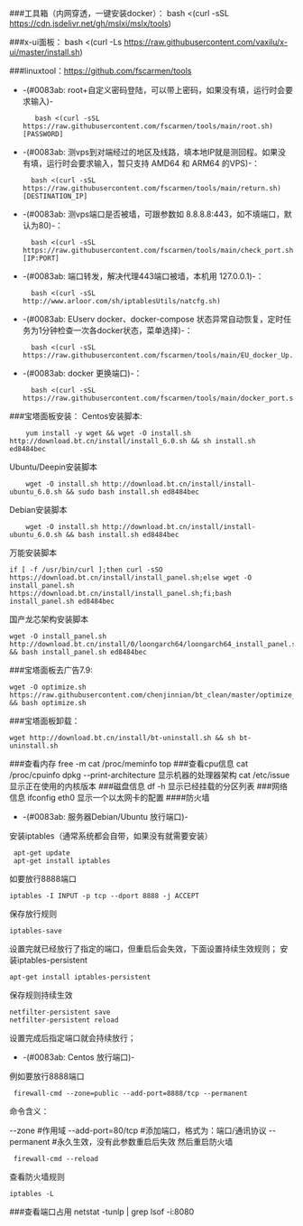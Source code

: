 ###工具箱（内网穿透，一键安装docker）：
        bash <(curl -sSL https://cdn.jsdelivr.net/gh/mslxi/mslx/tools)

###x-ui面板：
        bash <(curl -Ls https://raw.githubusercontent.com/vaxilu/x-ui/master/install.sh)

###linuxtool：https://github.com/fscarmen/tools
* -(#0083ab: root+自定义密码登陆，可以带上密码，如果没有填，运行时会要求输入)- 
 
         bash <(curl -sSL https://raw.githubusercontent.com/fscarmen/tools/main/root.sh) [PASSWORD]

* -(#0083ab: 测vps到对端经过的地区及线路，填本地IP就是测回程。如果没有填，运行时会要求输入，暂只支持 AMD64 和 ARM64 的VPS)-：

        bash <(curl -sSL https://raw.githubusercontent.com/fscarmen/tools/main/return.sh) [DESTINATION_IP]

* -(#0083ab: 测vps端口是否被墙，可跟参数如 8.8.8.8:443，如不填端口，默认为80)-：

        bash <(curl -sSL https://raw.githubusercontent.com/fscarmen/tools/main/check_port.sh) [IP:PORT]

* -(#0083ab:  端口转发，解决代理443端口被墙，本机用 127.0.0.1)-：

        bash <(curl -sSL http://www.arloor.com/sh/iptablesUtils/natcfg.sh)

* -(#0083ab:  EUserv docker、docker-compose 状态异常自动恢复，定时任务为1分钟检查一次各docker状态，菜单选择)-：

        bash <(curl -sSL https://raw.githubusercontent.com/fscarmen/tools/main/EU_docker_Up.sh)

* -(#0083ab:  docker 更换端口)-：

        bash <(curl -sSL https://raw.githubusercontent.com/fscarmen/tools/main/docker_port.sh)

###宝塔面板安装：
Centos安装脚本:

        yum install -y wget && wget -O install.sh http://download.bt.cn/install/install_6.0.sh && sh install.sh ed8484bec

Ubuntu/Deepin安装脚本 

        wget -O install.sh http://download.bt.cn/install/install-ubuntu_6.0.sh && sudo bash install.sh ed8484bec

Debian安装脚本 

        wget -O install.sh http://download.bt.cn/install/install-ubuntu_6.0.sh && bash install.sh ed8484bec

万能安装脚本

    if [ -f /usr/bin/curl ];then curl -sSO https://download.bt.cn/install/install_panel.sh;else wget -O install_panel.sh https://download.bt.cn/install/install_panel.sh;fi;bash install_panel.sh ed8484bec

国产龙芯架构安装脚本

    wget -O install_panel.sh http://download.bt.cn/install/0/loongarch64/loongarch64_install_panel.sh && bash install_panel.sh ed8484bec

###宝塔面板去广告7.9:
    
    wget -O optimize.sh https://raw.githubusercontent.com/chenjinnian/bt_clean/master/optimize_new.sh && bash optimize.sh
###宝塔面板卸载：

    wget http://download.bt.cn/install/bt-uninstall.sh && sh bt-uninstall.sh
###查看内存
   free -m
   cat /proc/meminfo
   top
###查看cpu信息
   cat /proc/cpuinfo
   dpkg --print-architecture 显示机器的处理器架构
   cat /etc/issue  显示正在使用的内核版本 
###磁盘信息
   df -h 显示已经挂载的分区列表 
###网络信息
  ifconfig eth0 显示一个以太网卡的配置 
####防火墙
* -(#0083ab: 服务器Debian/Ubuntu  放行端口)-

安装iptables（通常系统都会自带，如果没有就需要安装）

     apt-get update
     apt-get install iptables

如要放行8888端口

    iptables -I INPUT -p tcp --dport 8888 -j ACCEPT
保存放行规则

    iptables-save

设置完就已经放行了指定的端口，但重启后会失效，下面设置持续生效规则；
安装iptables-persistent

    apt-get install iptables-persistent

保存规则持续生效

    netfilter-persistent save
    netfilter-persistent reload

设置完成后指定端口就会持续放行；

* -(#0083ab: Centos  放行端口)-

例如要放行8888端口

     firewall-cmd --zone=public --add-port=8888/tcp --permanent

命令含义：

--zone                      #作用域
--add-port=80/tcp  #添加端口，格式为：端口/通讯协议
--permanent           #永久生效，没有此参数重启后失效
然后重启防火墙

     firewall-cmd --reload

查看防火墙规则

    iptables -L

###查看端口占用
netstat -tunlp | grep
lsof -i:8080